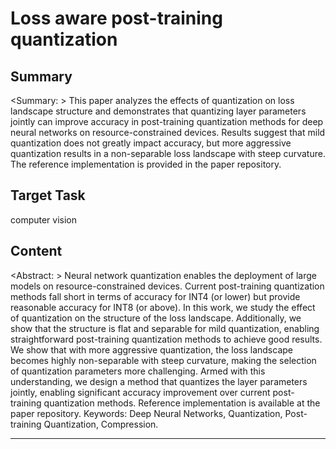 # Loss aware post-training quantization

## Summary

<Summary: > This paper analyzes the effects of quantization on loss landscape structure and demonstrates that quantizing layer parameters jointly can improve accuracy in post-training quantization methods for deep neural networks on resource-constrained devices. Results suggest that mild quantization does not greatly impact accuracy, but more aggressive quantization results in a non-separable loss landscape with steep curvature. The reference implementation is provided in the paper repository.


## Target Task

computer vision

## Content

<Abstract: > Neural network quantization enables the deployment of large models on resource-constrained devices. Current post-training quantization methods fall short in terms of accuracy for INT4 (or lower) but provide reasonable accuracy for INT8 (or above). In this work, we study the effect of quantization on the structure of the loss landscape. Additionally, we show that the structure is flat and separable for mild quantization, enabling straightforward post-training quantization methods to achieve good results. We show that with more aggressive quantization, the loss landscape becomes highly non-separable with steep curvature, making the selection of quantization parameters more challenging. Armed with this understanding, we design a method that quantizes the layer parameters jointly, enabling significant accuracy improvement over current post-training quantization methods. Reference implementation is available at the paper repository. Keywords: Deep Neural Networks, Quantization, Post-training Quantization, Compression.



---

